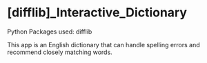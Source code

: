 # [difflib]_Interactive_Dictionary

Python Packages used: 
  difflib

This app is an English dictionary that can handle spelling errors and recommend closely matching words.
